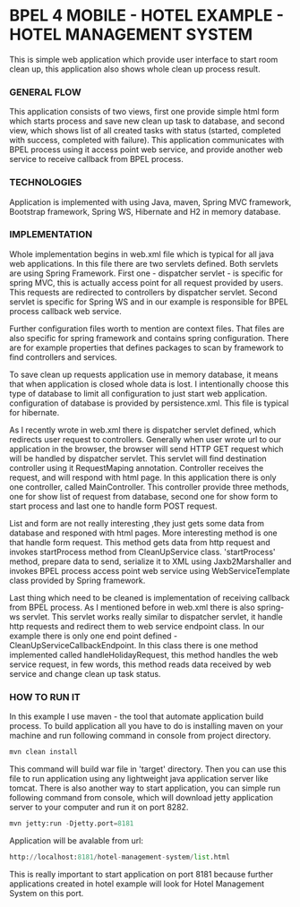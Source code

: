 BPEL 4 MOBILE - HOTEL EXAMPLE - HOTEL MANAGEMENT SYSTEM
===========
This is  simple web application which provide user interface to start room clean up, this application also shows whole clean up process result.

### GENERAL FLOW

This application consists of two views, first one provide simple html form which starts process and save new clean up task to database, and second view, which shows list of all created tasks with status (started, completed with success, completed with failure). This application communicates with BPEL process using it access point web service, and provide another web service to receive callback from BPEL process. 

### TECHNOLOGIES

Application is implemented with using Java, maven, Spring MVC framework, Bootstrap framework, Spring WS, Hibernate and H2 in memory database. 

### IMPLEMENTATION

Whole implementation begins in web.xml file which is typical for all java web applications. In this file there are two servlets defined. Both servlets are using Spring Framework. First one - dispatcher servlet - is specific for spring MVC, this is actually access point for all request provided by users. This requests are redirected to controllers by dispatcher servlet. Second servlet is specific for Spring WS and in our example is responsible for BPEL process callback web service. 

Further configuration files worth to mention are context files. That files are also specific for spring framework and contains spring configuration. There are for example properties that defines packages to scan by framework to find controllers and services. 

To save clean up requests application use in memory database, it means that when application is closed whole data is lost. I intentionally choose this type of database to limit all configuration to just start web application. configuration of database is provided by persistence.xml. This file is typical for hibernate.   

As I recently wrote in web.xml there is dispatcher servlet defined, which redirects user request to controllers. Generally when user wrote url to our application in the browser, the browser will send HTTP GET request which will be handled by dispatcher servlet. This servlet will find destination controller using it RequestMaping annotation. Controller receives the request, and will respond with html page. In this application there is only one controller, called MainController. This controller provide three methods, one for show list of request from database, second one for show form to start process and last one to handle form POST request. 

List and form are not really interesting ,they just gets some data from database and responed with html pages. More interesting method is one that handle form request. This method gets data from http request and invokes startProcess method from CleanUpService class. 'startProcess' method, prepare data to send, serialize it to XML using Jaxb2Marshaller and invokes BPEL process access point web service using WebServiceTemplate class provided by Spring framework. 

Last thing which need to be cleaned is implementation of receiving callback from BPEL process. As I mentioned before in web.xml there is also spring-ws servlet. This servlet works really similar to dispatcher servlet, it handle http requests and redirect them to web service endpoint class. In our example there is only one end point defined - CleanUpServiceCallbackEndpoint. In this class there is one method implemented called handleHolidayRequest, this method handles the web service request, in few words, this method reads data received by web service and change clean up task status. 

### HOW TO RUN IT

In this example I use maven - the tool that automate application build process. To build application all you have to do is installing maven on your machine and run following command in console from project directory. 

```python
mvn clean install
```

This command will build war file in 'target' directory. Then you can use this file to run application using any lightweight java application server like tomcat. There is also another way to start application, you can simple run following command from console, which will download jetty application server to your computer and run it on port 8282. 

```python
mvn jetty:run -Djetty.port=8181
```

Application will be avalable from url:

```python
http://localhost:8181/hotel-management-system/list.html
```

This is really important to start application on port 8181 because further applications created in hotel example will look for Hotel Management System on this port.  

